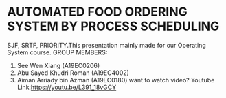 # AUTOMATED FOOD ORDERING SYSTEM BY PROCESS SCHEDULING
SJF, SRTF, PRIORITY.This presentation mainly made for our Operating System course.
GROUP MEMBERS:
1. See Wen Xiang (A19EC0206)
2. Abu Sayed Khudri Roman (A19EC4002)
3. Aiman Arriady bin Azman (A19EC0180)
want to watch video?
Youtube Link:https://youtu.be/L391_18vGCY
